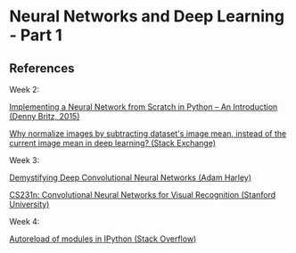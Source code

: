 # Neural Networks and Deep Learning - Part 1

## References

W​eek 2:

[Implementing a Neural Network from Scratch in Python – An Introduction (Denny Britz, 2015)](http://www.wildml.com/2015/09/implementing-a-neural-network-from-scratch/)

[Why normalize images by subtracting dataset's image mean, instead of the current image mean in deep learning? (Stack Exchange)](https://stats.stackexchange.com/questions/211436/why-normalize-images-by-subtracting-datasets-image-mean-instead-of-the-current)

W​eek 3:

[Demystifying Deep Convolutional Neural Networks (Adam Harley)](https://www.cs.ryerson.ca/~aharley/neural-networks/)

[CS231n: Convolutional Neural Networks for Visual Recognition (Stanford University)](https://cs231n.github.io/neural-networks-case-study/)

W​eek 4:

[Autoreload of modules in IPython (Stack Overflow)](https://stackoverflow.com/questions/1907993/autoreload-of-modules-in-ipython)
